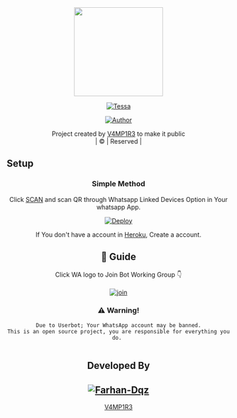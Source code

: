 
<div align="center">
  <img border-radius: 15px src="https://telegra.ph/file/4cbcc22151697f6dfb3d0.jpg/u/83164448?v=4" width="200" height="200"/>
  <p align="center">
<a href="#"><img title="Tessa" src="https://img.shields.io/badge/Tessa-green?colorA=%23ff0000&colorB=%23017e40&style=for-the-badge"></a>
</p>
  <p align="center">
<a href="https://github.com/TG-V4MP1R3"><img title="Author" src="https://img.shields.io/badge/Author-V4MP1R3-dqz?color=blue&style=for-the-badge&logo=whatsapp"></a>
</p>
</div>
<p align="center">
Project created by <a href="https://github.com/V4MP1R3">V4MP1R3</a> to make it public
    <br>
       | © |
        Reserved |
    <br> 

 ## Setup
<div align="center">

  ### Simple Method
  
Click [SCAN](https://early-pie-production.up.railway.app/qr) and scan QR through Whatsapp Linked Devices Option in Your whatsapp App.
  
[![Deploy](https://www.herokucdn.com/deploy/button.svg)](https://heroku.com/deploy?template=https://github.com/TG-V4MP1R3/Tessa-wp-bot)   
  
 If You don't have a account in [Heroku](https://signup.heroku.com/), Create a account.

<!--
[![Run on Repl.it](https://replit.com/badge/github/lyfe00011/whatsapp-bot)](https://replit.com/@Nightbot2O/baileys-qr)

[![Deploy](https://www.herokucdn.com/deploy/button.svg)](https://heroku.com/deploy?template=https://github.com/lyfe00011/whatsapp-bot) -->
  
  
## 📢 Guide
Click WA logo to Join Bot Working Group 👇
    <br>
<br>
  [![join](https://github.com/Alien-alfa/PublicBot/blob/main/wlogo.svg.png)](https://chat.whatsapp.com/BT0nNPBthyFI)
  <div align="center">
    
### ⚠️ Warning! 
```
Due to Userbot; Your WhatsApp account may be banned.
This is an open source project, you are responsible for everything you do. 
  
```
  
  ## Developed By
  <div align="center">
    
  [![Farhan-Dqz](https://github.com/TG-V4MP1R3.png?size=100)](https://github.com/TG-V4MP1R3)
  ----
  [V4MP1R3](https://github.com/TG-V4MP1R3)
